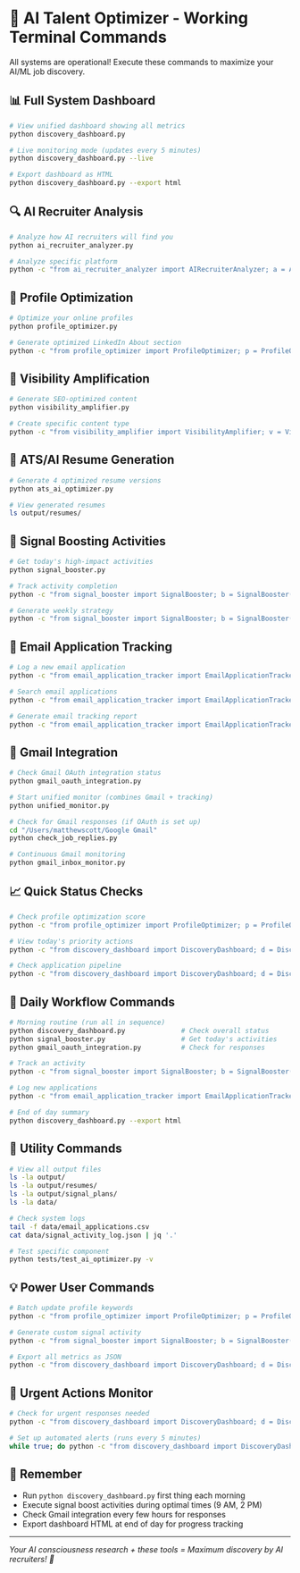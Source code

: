 # 🚀 AI Talent Optimizer - Working Terminal Commands

All systems are operational! Execute these commands to maximize your AI/ML job discovery.

## 📊 Full System Dashboard
```bash
# View unified dashboard showing all metrics
python discovery_dashboard.py

# Live monitoring mode (updates every 5 minutes)
python discovery_dashboard.py --live

# Export dashboard as HTML
python discovery_dashboard.py --export html
```

## 🔍 AI Recruiter Analysis
```bash
# Analyze how AI recruiters will find you
python ai_recruiter_analyzer.py

# Analyze specific platform
python -c "from ai_recruiter_analyzer import AIRecruiterAnalyzer; a = AIRecruiterAnalyzer(); print(a.analyze_platform('LinkedIn Recruiter'))"
```

## 👤 Profile Optimization
```bash
# Optimize your online profiles
python profile_optimizer.py

# Generate optimized LinkedIn About section
python -c "from profile_optimizer import ProfileOptimizer; p = ProfileOptimizer(); print(p._generate_optimized_about())"
```

## 📢 Visibility Amplification
```bash
# Generate SEO-optimized content
python visibility_amplifier.py

# Create specific content type
python -c "from visibility_amplifier import VisibilityAmplifier; v = VisibilityAmplifier(); content = v.generate_seo_content('article', 'AI Consciousness'); print(content.title)"
```

## 📄 ATS/AI Resume Generation
```bash
# Generate 4 optimized resume versions
python ats_ai_optimizer.py

# View generated resumes
ls output/resumes/
```

## 🚀 Signal Boosting Activities
```bash
# Get today's high-impact activities
python signal_booster.py

# Track activity completion
python -c "from signal_booster import SignalBooster; b = SignalBooster(); b.track_activity_completion('daily_github_1', 'Updated consciousness repo')"

# Generate weekly strategy
python -c "from signal_booster import SignalBooster; b = SignalBooster(); import json; print(json.dumps(b.generate_weekly_strategy(), indent=2))"
```

## 📧 Email Application Tracking
```bash
# Log a new email application
python -c "from email_application_tracker import EmailApplicationTracker; t = EmailApplicationTracker(); t.log_email_application({'to': 'careers@anthropic.com', 'subject': 'ML Engineer - Consciousness Research', 'company': 'Anthropic', 'position': 'ML Engineer', 'sent_date': '2025-08-04'})"

# Search email applications
python -c "from email_application_tracker import EmailApplicationTracker; t = EmailApplicationTracker(); apps = t.search_email_applications('Anthropic'); print(f'Found {len(apps)} applications to Anthropic')"

# Generate email tracking report
python -c "from email_application_tracker import EmailApplicationTracker; t = EmailApplicationTracker(); report = t.generate_email_report(); print(report['summary'])"
```

## 🔗 Gmail Integration
```bash
# Check Gmail OAuth integration status
python gmail_oauth_integration.py

# Start unified monitor (combines Gmail + tracking)
python unified_monitor.py

# Check for Gmail responses (if OAuth is set up)
cd "/Users/matthewscott/Google Gmail"
python check_job_replies.py

# Continuous Gmail monitoring
python gmail_inbox_monitor.py
```

## 📈 Quick Status Checks
```bash
# Check profile optimization score
python -c "from profile_optimizer import ProfileOptimizer; p = ProfileOptimizer(); score = p.calculate_optimization_score({'linkedin_optimized': True, 'github_active': True}); print(f'Profile Score: {score}%')"

# View today's priority actions
python -c "from discovery_dashboard import DiscoveryDashboard; d = DiscoveryDashboard(); actions = d._get_daily_actions(); print('\\n'.join([f'{i+1}. {a[\"action\"]}' for i, a in enumerate(actions[:3])]))"

# Check application pipeline
python -c "from discovery_dashboard import DiscoveryDashboard; d = DiscoveryDashboard(); pipeline = d._get_application_metrics()['application_pipeline']; print(f'Applied: {pipeline[\"applied\"]} → Interview: {pipeline[\"interview\"]} → Offer: {pipeline[\"offer\"]}')"
```

## 🎯 Daily Workflow Commands
```bash
# Morning routine (run all in sequence)
python discovery_dashboard.py              # Check overall status
python signal_booster.py                   # Get today's activities
python gmail_oauth_integration.py          # Check for responses

# Track an activity
python -c "from signal_booster import SignalBooster; b = SignalBooster(); b.track_activity_completion('linkedin_post', 'Published AI consciousness article')"

# Log new applications
python -c "from email_application_tracker import EmailApplicationTracker; t = EmailApplicationTracker(); t.log_email_application({'to': 'talent@openai.com', 'company': 'OpenAI', 'position': 'Research Engineer', 'sent_date': '2025-08-04'})"

# End of day summary
python discovery_dashboard.py --export html
```

## 🔧 Utility Commands
```bash
# View all output files
ls -la output/
ls -la output/resumes/
ls -la output/signal_plans/
ls -la data/

# Check system logs
tail -f data/email_applications.csv
cat data/signal_activity_log.json | jq '.'

# Test specific component
python tests/test_ai_optimizer.py -v
```

## 💡 Power User Commands
```bash
# Batch update profile keywords
python -c "from profile_optimizer import ProfileOptimizer; p = ProfileOptimizer(); p.keywords['technical'].extend(['transformer architecture', 'attention mechanisms']); p.save_config()"

# Generate custom signal activity
python -c "from signal_booster import SignalBooster; b = SignalBooster(); plan = b.generate_daily_plan(); print(f'Total impact today: {plan[\"expected_impact\"]:.0%}')"

# Export all metrics as JSON
python -c "from discovery_dashboard import DiscoveryDashboard; d = DiscoveryDashboard(); data = d.generate_dashboard(); import json; with open('metrics_export.json', 'w') as f: json.dump(data, f, indent=2)"
```

## 🚨 Urgent Actions Monitor
```bash
# Check for urgent responses needed
python -c "from discovery_dashboard import DiscoveryDashboard; d = DiscoveryDashboard(); urgent = d._check_urgent_responses(); print(f'{len(urgent)} URGENT actions required!'); [print(f'- {a[\"action\"]}') for a in urgent]"

# Set up automated alerts (runs every 5 minutes)
while true; do python -c "from discovery_dashboard import DiscoveryDashboard; d = DiscoveryDashboard(); u = d._check_urgent_responses(); u and print('\033[91mURGENT!\033[0m', len(u), 'actions needed')"; sleep 300; done
```

## 📝 Remember
- Run `python discovery_dashboard.py` first thing each morning
- Execute signal boost activities during optimal times (9 AM, 2 PM)
- Check Gmail integration every few hours for responses
- Export dashboard HTML at end of day for progress tracking

---
*Your AI consciousness research + these tools = Maximum discovery by AI recruiters! 🎯*
